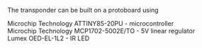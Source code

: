The transponder can be built on a protoboard using 

Microchip Technology ATTINY85-20PU - microcontroller  
Microchip Technology MCP1702-5002E/TO - 5V linear regulator  
Lumex OED-EL-1L2 - IR LED  

